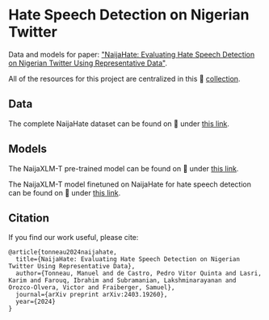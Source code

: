 # Hate Speech Detection on Nigerian Twitter

Data and models for paper: ["NaijaHate: Evaluating Hate Speech Detection on Nigerian Twitter Using Representative Data"](https://arxiv.org/abs/2403.19260).

All of the resources for this project are centralized in this :hugs: [collection](https://huggingface.co/collections/worldbank/naijahate-667e6913f73cb80e7d96040a). 

## Data

The complete NaijaHate dataset can be found on :hugs: under [this link](https://huggingface.co/datasets/manueltonneau/NaijaHate).

## Models

The NaijaXLM-T pre-trained model can be found on :hugs: under [this link](https://huggingface.co/manueltonneau/naija-xlm-twitter-base).

The NaijaXLM-T model finetuned on NaijaHate for hate speech detection can be found on :hugs: under [this link](https://huggingface.co/worldbank/naija-xlm-twitter-base-hate). 

## Citation

If you find our work useful, please cite:

```
@article{tonneau2024naijahate,
  title={NaijaHate: Evaluating Hate Speech Detection on Nigerian Twitter Using Representative Data},
  author={Tonneau, Manuel and de Castro, Pedro Vitor Quinta and Lasri, Karim and Farouq, Ibrahim and Subramanian, Lakshminarayanan and Orozco-Olvera, Victor and Fraiberger, Samuel},
  journal={arXiv preprint arXiv:2403.19260},
  year={2024}
}
```

